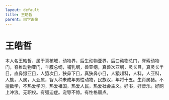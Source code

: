 ```yaml
---
layout: default
title: 王皓哲
parent: 同学画像
---
```


# 王皓哲

本人名王皓哲，属于真核域，动物界，后生动物亚界，后口动物总门，脊索动物门，脊椎动物亚门，羊膜总纲，哺乳纲，兽亚纲，真兽次亚纲，灵长目，真灵长半目，直鼻猴亚目，人猿次目，狭鼻下目，真狭鼻小目，人猿超科，人科，人亚科，人族，人属，人亚属，智人种未成年男性动物，民族汉，年将十五。生肖属猪。不擅数学，不热爱学习，热爱祖国，热爱人民，热爱社会主义。好书，好音乐。好网上冲浪。无职权。有强迫症。宠辱不惊。有性格弱点。
